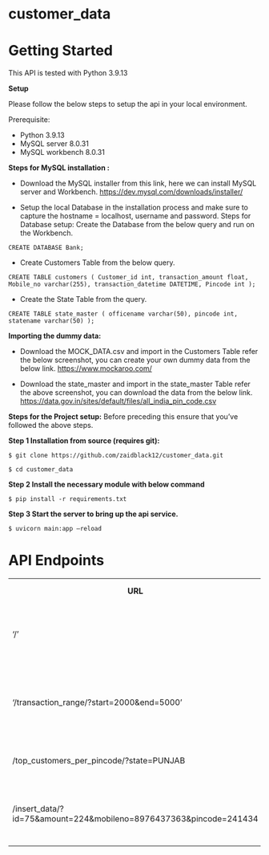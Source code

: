 # customer_data

# **Getting Started**

This API is tested with Python 3.9.13
 
 
**Setup**

Please follow the below steps to setup the api in your local environment.

Prerequisite:
* Python 3.9.13
* MySQL server 8.0.31
* MySQL workbench 8.0.31
 
**Steps for MySQL installation :**

* Download the MySQL installer from this link, here we can install MySQL server and Workbench. https://dev.mysql.com/downloads/installer/

* Setup the local Database in the installation process and make sure to capture the hostname = localhost, username and password. 
Steps for Database setup:
Create the Database from the below query and run on the Workbench.

`CREATE DATABASE Bank;`

 
* Create Customers Table from the below query.

`CREATE TABLE customers (
    Customer_id int,
    transaction_amount float,
    Mobile_no varchar(255),
    transaction_datetime DATETIME,
    Pincode int
);`

 
* Create the State Table from the query.

`CREATE TABLE state_master (
    officename varchar(50),
    pincode int,
    statename varchar(50)
);`

 
**Importing the dummy data:**
* Download the MOCK_DATA.csv and import in the Customers Table refer the below screenshot, you can create your own dummy data from the below link.
https://www.mockaroo.com/

* Download the state_master and import in the state_master Table refer the above screenshot, you can download the data from the below link.
https://data.gov.in/sites/default/files/all_india_pin_code.csv
 
**Steps for the Project setup:**
Before preceding this ensure that you’ve followed the above steps.

**Step 1
Installation from source (requires git):**

`$ git clone https://github.com/zaidblack12/customer_data.git`

`$ cd customer_data`

**Step 2
Install the necessary module with below command**

`$ pip install -r requirements.txt`
 
**Step 3
Start the server to bring up the api service.**

`$ uvicorn main:app —reload`

# **API Endpoints**
 
<table>
<tr>
    <th>URL</th>
    <th>Http method</th>
    <th>Description</th>
  </tr>
  <tr>
    <td>‘/’</td>
    <td>get</td>
    <td>Get all the customer data
Limit can be added to restrict the data to any number. Eg ‘/?limit=50’ will return 50 records. Default limit is 100 if limit query is not passed
</td>
  </tr>
  <tr>
    <td>‘/transaction_range/?start=2000&end=5000’</td>
    <td>get</td>
    <td>Get all the customer data whose total transaction amount is between param start and end, this month, or this year or all time.
Limit can be added to restrict the data, Default limit is 100 
</td>
<tr>
    <td>/top_customers_per_pincode/?state=PUNJAB</td>
    <td>get</td>
    <td>Get Top 5 customer data per pincode for all the pincode in the state.
Filter the customer data by any ‘state’ name</td>
  </tr>
<tr>
    <td>/insert_data/?id=75&amount=224&mobileno=8976437363&pincode=241434</td>
    <td>post</td>
    <td>Insert customer data in database within param is ‘id’,’amount’,’mobileno’,’pincode’.
Date time data is auto set ar current date and time, 
(yyyy-mm-dd hh:mm:ss)</td>
  </tr>
  </tr>
    </tr>
</table>
